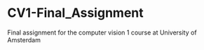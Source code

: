 # CV1-Final_Assignment
Final assignment for the computer vision 1 course at University of Amsterdam
